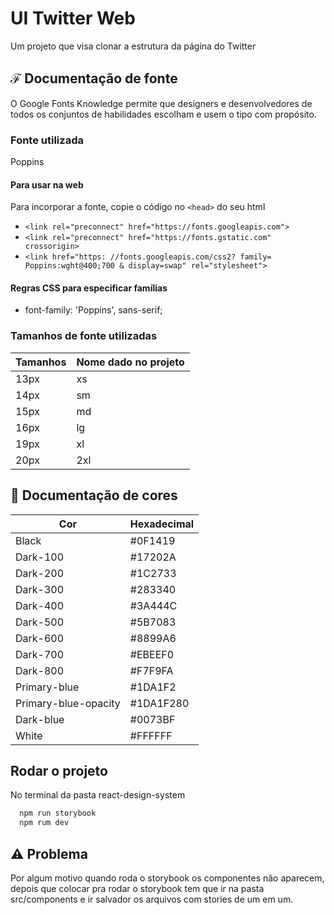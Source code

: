 
# UI Twitter Web

Um projeto que visa clonar a estrutura da página do Twitter

## ℱ Documentação de fonte

O Google Fonts Knowledge permite que designers e desenvolvedores de todos os conjuntos de habilidades escolham e usem o tipo com propósito.

### Fonte utilizada

Poppins

#### Para usar na web

Para incorporar a fonte, copie o código no `<head>` do seu html

- `<link rel="preconnect" href="https://fonts.googleapis.com">`
- `<link rel="preconnect" href="https://fonts.gstatic.com" crossorigin>`
- `<link href="https: //fonts.googleapis.com/css2? family= Poppins:wght@400;700 & display=swap" rel="stylesheet">`

#### Regras CSS para especificar famílias

- font-family: 'Poppins', sans-serif;

### Tamanhos de fonte utilizadas

| Tamanhos   | Nome dado no projeto                                                |
| ---------- | ------------------------ |
| 13px       | xs                       |
| 14px       | sm                       |
| 15px       | md                       |
| 16px       | lg                       |
| 19px       | xl                       |
| 20px       | 2xl                      |

## 🎨 Documentação de cores

| Cor                  | Hexadecimal                                                             |
| -----------------    | ----------------------------------------------------------------------- |
| Black                | #0F1419        |
| Dark-100             | #17202A        |
| Dark-200             | #1C2733        |
| Dark-300             | #283340        |
| Dark-400             | #3A444C        |
| Dark-500             | #5B7083        |
| Dark-600             | #8899A6        |
| Dark-700             | #EBEEF0        |
| Dark-800             | #F7F9FA        |
| Primary-blue         | #1DA1F2        |
| Primary-blue-opacity | #1DA1F280      |
| Dark-blue            | #0073BF        |
| White                | #FFFFFF        |

## Rodar o projeto

No terminal da pasta react-design-system

```bash
  npm run storybook
  npm rum dev
```

## ⚠️ Problema

Por algum motivo quando roda o storybook os componentes não aparecem, depois que colocar pra rodar o storybook tem que ir na pasta src/components e ir salvador os arquivos com stories de um em um.